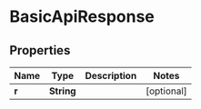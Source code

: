 # BasicApiResponse

## Properties
Name | Type | Description | Notes
------------ | ------------- | ------------- | -------------
**r** | **String** |  |  [optional]
